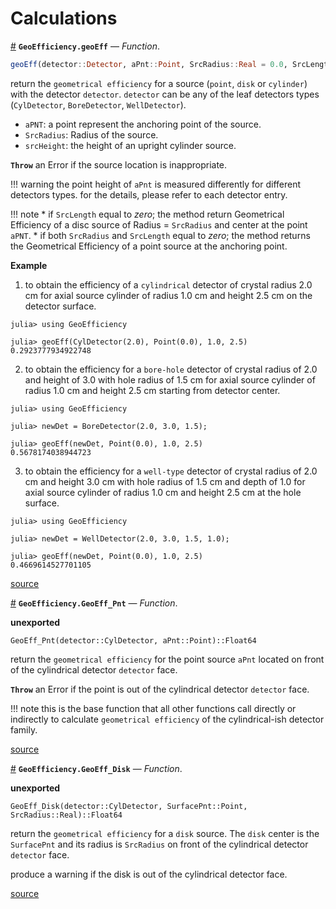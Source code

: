 
<a id='Calculations-1'></a>

# Calculations

<a id='GeoEfficiency.geoEff' href='#GeoEfficiency.geoEff'>#</a>
**`GeoEfficiency.geoEff`** &mdash; *Function*.



```julia
geoEff(detector::Detector, aPnt::Point, SrcRadius::Real = 0.0, SrcLength::Real = 0.0)::Float64
```

return the `geometrical efficiency` for a source (`point`, `disk` or `cylinder`) with  the detector `detector`.  `detector` can be any of the leaf detectors types (`CylDetector`, `BoreDetector`, `WellDetector`).

  * `aPNT`: a point represent the anchoring point of the source.
  * `SrcRadius`: Radius of the source.
  * `srcHeight`:  the height of an upright cylinder source.

**`Throw`** an Error if the source location is inappropriate.

!!! warning
    the point height of `aPnt` is measured differently for different detectors types. for the details, please refer to each detector entry.


!!! note
      * if `SrcLength` equal to $zero$; the method return Geometrical Efficiency of a disc   source of Radius = `SrcRadius` and center at the point `aPNT`.
      * if both `SrcRadius` and `SrcLength` equal to $zero$;   the method returns the Geometrical Efficiency of a point source at the anchoring point.


**Example**

1. to obtain the efficiency of a `cylindrical` detector of crystal radius $2.0$ cm for axial   source cylinder of radius $1.0$ cm and height $2.5$ cm on the detector surface.

```julia-repl
julia> using GeoEfficiency

julia> geoEff(CylDetector(2.0), Point(0.0), 1.0, 2.5)
0.2923777934922748
```

2. to obtain the efficiency for a `bore-hole` detector of crystal radius of $2.0$ and height of $3.0$ with   hole radius of $1.5$ cm for axial source cylinder of radius $1.0$ cm and height $2.5$ cm starting from detector center.

```julia-repl
julia> using GeoEfficiency

julia> newDet = BoreDetector(2.0, 3.0, 1.5);

julia> geoEff(newDet, Point(0.0), 1.0, 2.5)
0.5678174038944723
```

3. to obtain the efficiency for a `well-type` detector of crystal radius of $2.0$ cm and   height $3.0$ cm with hole radius of $1.5$ cm and depth of $1.0$ for axial source cylinder of   radius $1.0$ cm and height $2.5$ cm at the hole surface.

```julia-repl
julia> using GeoEfficiency

julia> newDet = WellDetector(2.0, 3.0, 1.5, 1.0);

julia> geoEff(newDet, Point(0.0), 1.0, 2.5)
0.4669614527701105
```


<a target='_blank' href='https://github.com/DrKrar/GeoEfficiency.jl/blob/938dc1c4630bbe122ecc2766beade3c02eab5566/src/Calculations.jl#L224-L285' class='documenter-source'>source</a><br>

<a id='GeoEfficiency.GeoEff_Pnt' href='#GeoEfficiency.GeoEff_Pnt'>#</a>
**`GeoEfficiency.GeoEff_Pnt`** &mdash; *Function*.



**unexported**

```
GeoEff_Pnt(detector::CylDetector, aPnt::Point)::Float64
```

return the `geometrical efficiency` for the point source `aPnt` located on front of the cylindrical detector `detector` face.

**`Throw`** an Error if the point is out of the cylindrical detector `detector` face.

!!! note
    this is the base function that all other functions call directly or indirectly to calculate `geometrical efficiency` of the cylindrical-ish detector family.



<a target='_blank' href='https://github.com/DrKrar/GeoEfficiency.jl/blob/938dc1c4630bbe122ecc2766beade3c02eab5566/src/Calculations.jl#L23-L37' class='documenter-source'>source</a><br>

<a id='GeoEfficiency.GeoEff_Disk' href='#GeoEfficiency.GeoEff_Disk'>#</a>
**`GeoEfficiency.GeoEff_Disk`** &mdash; *Function*.



**unexported**

```
GeoEff_Disk(detector::CylDetector, SurfacePnt::Point, SrcRadius::Real)::Float64
```

return the `geometrical efficiency` for a `disk` source. The `disk` center is the `SurfacePnt` and  its radius is `SrcRadius` on front of the cylindrical detector `detector` face.

produce a warning if the disk is out of the cylindrical detector face.


<a target='_blank' href='https://github.com/DrKrar/GeoEfficiency.jl/blob/938dc1c4630bbe122ecc2766beade3c02eab5566/src/Calculations.jl#L72-L82' class='documenter-source'>source</a><br>

